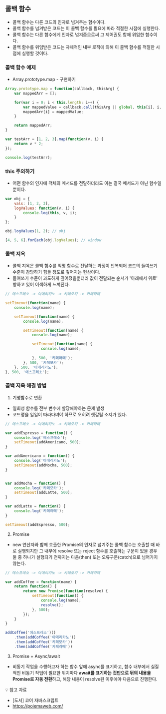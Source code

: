 ## 콜백 함수

- 콜백 함수는 다른 코드의 인자로 넘겨주는 함수이다. 
- 콜백 함수를 넘겨받은 코드는 이 콜백 함수를 필요에 따라 적절한 시점에 실행한다. 
- 콜백 함수는 다른 함수에게 인자로 넘겨줌으로써 그 제어권도 함께 위임한 함수이다. 
- 콜백 함수를 위임받은 코드는 자체적인 내부 로직에 의해 이 콜백 함수를 적절한 시점에 실행할 것이다.

### 콜백 함수 예제

- Array.prototype.map - 구현하기
```javascript
Array.prototype.map = function(callback, thisArg) {
    var mappedArr = []; 

    for(var i = 0; i < this.length; i++) {
        var mappedValue = callback.call(thisArg || global, this[i], i, this);
        mappedArr[i] = mappedValue;
    }

    return mappedArr; 
}

var testArr = [1, 2, 3].map(function(v, i) {
    return v * 2; 
}); 

console.log(testArr);
```

### this 주의하기

- 어떤 함수의 인자에 객체의 메서드를 전달하더라도 이는 결국 메서드가 아닌 함수일 뿐이다. 

```javascript
var obj = {
    vals: [1, 2, 3],
    logValues: function(v, i) {
        console.log(this, v, i);
    }
};

obj.logValues(1, 2); // obj

[4, 5, 6].forEach(obj.logValues); // window
```

### 콜백 지옥

- 콜백 지옥은 콜백 함수를 익명 함수로 전달하는 과정이 반복되어 코드의 들여쓰기 수준이 감당하기 힘들 정도로 깊어지는 현상이다. 
- 들여쓰기 수준이 과도하게 깊어졌을뿐더러 값이 전달되는 순서가 '아래에서 위로' 향하고 있어 어색하게 느껴진다. 

```javascript
// 에스프레소 -> 아메리카노 -> 카페모카 -> 카페라떼

setTimeout(function(name) {
    console.log(name);

    setTimeout(function(name) {
        console.log(name);

        setTimeout(function(name) {
            console.log(name);

            setTimeout(function(name) {
                console.log(name);
                
            }, 500, '카페라떼'); 
        }, 500, '카페모카'); 
    }, 500, '아메리카노');
}, 500, '에스프레소'); 
```

### 콜백 지옥 해결 방법

1. 기명함수로 변환

- 일회성 함수를 전부 변수에 할당해야하는 문제 발생
- 코드명을 일일이 따라다녀야 하므로 오히려 헷갈릴 소지가 있다. 

```javascript
// 에스프레소 -> 아메리카노 -> 카페모카 -> 카페라떼

var addEspresso = function() {
    console.log('에스프레소');
    setTimeout(addAmericano, 500); 
}

var addAmericano = function() {
    console.log('아메리카노');
    setTimeout(addMocha, 500);
}


var addMocha = function() {
    console.log('카페모카');
    setTimeout(addLatte, 500); 
}

var addLatte = function() {
    console.log('카페라떼');
}

setTimeout(addEspresso, 500);  
```

2. Promise

- new 연산자와 함께 호출한 Promise의 인자로 넘겨주는 콜백 함수는 호출할 때 바로 실행되지만 그 내부에 resolve 또는 reject 함수를 호출하는 구문이 있을 경우 둘 중 하나가 실행되기 전까지는 다음(then) 또는 오류구문(catch)으로 넘어가지 않는다. 

```javascript
// 에스프레소 -> 아메리카노 -> 카페모카 -> 카페라떼

var addCoffee = function(name) {
    return function() {
        return new Promise(function(resolve) {
            setTimeout(function() {
                console.log(name);
                resolve(); 
            }, 500);  
        }); 
    }
}

addCoffee('에스프레소')()
    .then(addCoffee('아메리카노'))
    .then(addCoffee('카페모카'))
    .then(addCoffee('카페라떼'))

```

3. Promise + Async/await

- 비동기 작업을 수행하고자 하는 함수 앞에 async를 표기하고, 함수 내부에서 실질적인 비동기 작업이 필요한 위치마다 **await를 표기하는 것만으로 뒤의 내용을 Promise로 자동 전환**하고, 해당 내용이 resolve된 이후에야 다음으로 진행한다. 

💡 참고 자료

- [도서] 코어 자바스크립트 
- https://poiemaweb.com/




